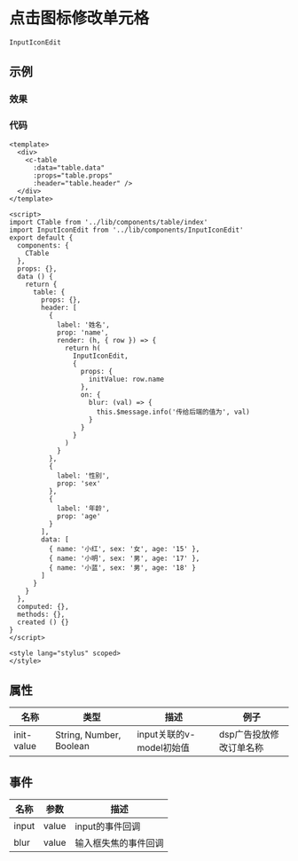 # 点击图标修改单元格    
`InputIconEdit`  

## 示例  

### 效果

<Demo>
  <InputIconEditDemo />
</Demo>

### 代码  
```vue
<template>
  <div>
    <c-table
      :data="table.data"
      :props="table.props"
      :header="table.header" />
  </div>
</template>

<script>
import CTable from '../lib/components/table/index'
import InputIconEdit from '../lib/components/InputIconEdit'
export default {
  components: {
    CTable
  },
  props: {},
  data () {
    return {
      table: {
        props: {},
        header: [
          {
            label: '姓名',
            prop: 'name',
            render: (h, { row }) => {
              return h(
                InputIconEdit,
                {
                  props: {
                    initValue: row.name
                  },
                  on: {
                    blur: (val) => {
                      this.$message.info('传给后端的值为', val)
                    }
                  }
                }
              )
            }
          },
          {
            label: '性别',
            prop: 'sex'
          },
          {
            label: '年龄',
            prop: 'age'
          }
        ],
        data: [
          { name: '小红', sex: '女', age: '15' },
          { name: '小明', sex: '男', age: '17' },
          { name: '小蓝', sex: '男', age: '18' }
        ]
      }
    }
  },
  computed: {},
  methods: {},
  created () {}
}
</script>

<style lang="stylus" scoped>
</style>
```


## 属性  

| 名称 | 类型 | 描述 | 例子 |  
| ---- | ---- | ---- | ---- |
| init-value | String, Number, Boolean | input关联的v-model初始值 | dsp广告投放修改订单名称 |

## 事件
| 名称 | 参数 | 描述 |  
| ---- | ---- | ---- |
| input | value | input的事件回调 |
| blur | value | 输入框失焦的事件回调 |

<Comment />